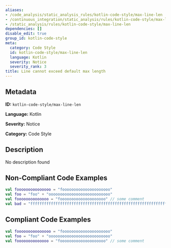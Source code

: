 ```yaml
---
aliases:
- /code_analysis/static_analysis_rules/kotlin-code-style/max-line-len
- /continuous_integration/static_analysis/rules/kotlin-code-style/max-line-len
- /static_analysis/rules/kotlin-code-style/max-line-len
dependencies: []
disable_edit: true
group_id: kotlin-code-style
meta:
  category: Code Style
  id: kotlin-code-style/max-line-len
  language: Kotlin
  severity: Notice
  severity_rank: 3
title: Line cannot exceed default max length
---
```

<!--  SOURCED FROM https://github.com/DataDog/datadog-static-analyzer-rule-docs -->


## Metadata
**ID:** `kotlin-code-style/max-line-len`

**Language:** Kotlin

**Severity:** Notice

**Category:** Code Style

## Description
No description found

## Non-Compliant Code Examples
```kotlin
val fooooooooooooooo = "fooooooooooooooooooooo"
val foo = "foo" + "ooooooooooooooooooooooooooo"
val foooooooooooooo = "foooooooooooooooooooo" // some comment
val bad = "fffffffffffffffffffffffffffffffffffffffffffffffffffffffffffffffffffffffffffffffffffffffffffffffffffffffffffffffffffffffffffffffffffffffffffff"

```

## Compliant Code Examples
```kotlin
val fooooooooooooooo = "fooooooooooooooooooooo"
val foo = "foo" + "ooooooooooooooooooooooooooo"
val foooooooooooooo = "foooooooooooooooooooo" // some comment
```
